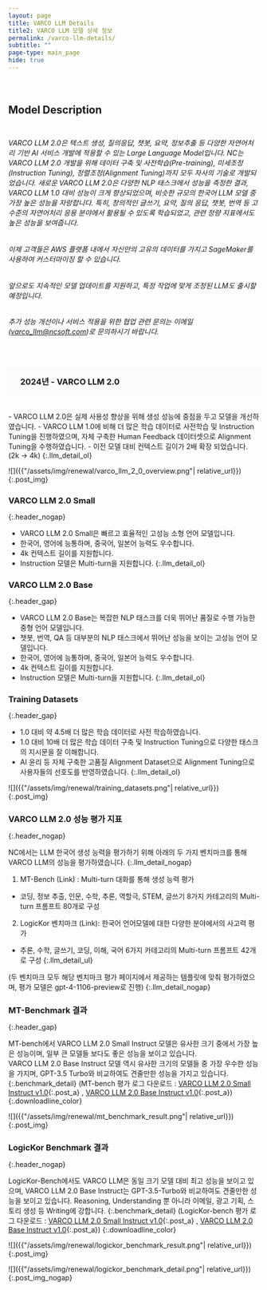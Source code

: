 ```yaml
---
layout: page
title: VARCO LLM Details
title2: VARCO LLM 모델 상세 정보
permalink: /varco-llm-details/
subtitle: ""
page-type: main_page
hide: true
---
```


<style>
  .title-padder {
    padding-bottom: 0 !important;
  }
  h1 {
    padding-bottom: 2rem;
    margin: 0;
  }
  h1.main_page {
    padding: 0 !important;
  }
  h2#model-description {
    padding-top: 3.125rem;
  }
  h2#data-details {
    margin-top: 1.875rem;
    padding-top: 0;
    padding-bottom: 0;
  }
  h4.subtitle {
    display: none;
  }
  h2 {
    padding-top: 3rem;
    padding-bottom: 1.5rem;
    margin: 0;
    scroll-margin-top: 6rem;
    line-height: normal !important;
  }
  h3 {
    scroll-margin-top: 6rem;
    margin-top: 1.5rem;
    margin-bottom: 0.5rem;
    line-height: normal !important;
  }
  h3#instruction-tuning-datasets {
    margin-top: 0;
  }
  h2#model-details {
    padding-top: 0;
    padding-bottom: 0;
    margin-top: 1.875rem;
    margin-bottom: 1.875rem;
  }
  .post_img {
    margin-bottom: 0;
  }
  .data_detail_img {
    padding-bottom: 30px;
  }
  .data_detail_img img {
    padding-bottom: 0 !important;
  }
  .post_img img {
    padding: 0 0 3.75rem 0;
    margin-top: 1.875rem;
    /* max-width: 77.875rem; */
  }
  .post_img_nogap img {
    padding: 0 0 0rem 0;
    margin-top: 0rem;
    /* max-width: 77.875rem; */
  }
  a.post_a {
    color: var(--gray600) !important;
    text-decoration: underline !important;
  }
  a.post_a:hover {
    color: var(--blue) !important;
    text-decoration: underline !important;
  }
  .llm_detail_nogap {
    color: var(--gray700) !important;
    margin: 0;
  }
  .llm_detail_ul {
    margin_top: 0;
    margin-left: 2rem;
    color: var(--gray700) !important;
  }
  .llm_detail_ol {
    margin-left: 1.625rem;
    color: var(--gray700) !important;
    list-style-position: inside;
    text-indent: -1em;
  }
  .llm_detail_ol li {
    list-style: none;
  }
  .llm_detail_ol li::before {
    content: "•";
    left: -0.8em;
    margin-right: 0.5em;
    font-size: 1.1em;
  }
  .llm-detail-footnote {
    margin: 0 0 50px;
    padding-left: 30px;
    list-style: none;
  }
  .llm-detail-footnote li {
    position: relative;
    padding-left: 20px;
    font-size: 14px;
    line-height: 190%;
  }
  .llm-detail-footnote li span {
    position: absolute;
    left: 0;
    top: 0;
  }
  .llm-detail-footnote .footnote-link {
    color: var(--gray700);
    font-size: 14px;
    line-height: 190%;
  }
  .llm_blocktitle {
    background-color: #fbfbfc;
    border-radius: 0.625rem;
    height: 3.75rem;
    display: flex; 
    justify-content: space-between;
    align-items: center;
    padding: 0 1.5rem 0 1.5rem;
    border-left: none;
    margin: 3.75rem 0 1.875rem 0;
    color: var(--gray800);
  }
  .header_nogap {
    margin-top: 0rem !important;
  }
  .header_gap {
    margin-top: 3.75rem !important;
  }
  .benchmark_detail {
    color: var(--gray700);
    font-size: 18pt;
    font-weight: 600;
    margin-bottom: 1rem; !important;
  }
  .downloadline_color {
    color: var(--gray700);
  }
  .tag-list {
    display: none; !important;
  }
  article.main-container {
    padding: 200px 30px 150px 30px; !important;
  }
</style>
<script>
  window.onload = function() {
    setTimeout(window.scrollTo(0, window.scrollY), 1000);
  }
</script>


## Model Description

<h6 style="color: var(--gray700);">VARCO LLM 2.0은 텍스트 생성, 질의응답, 챗봇, 요약, 정보추출 등 다양한 자연어처리 기반 AI 서비스 개발에 적용할 수 있는 Large Language Model입니다.
NC는 VARCO LLM 2.0 개발을 위해 데이터 구축 및 사전학습(Pre-training), 미세조정(Instruction Tuning), 정렬조정(Alignment Tuning)까지 모두 자사의 기술로 개발되었습니다. 새로운 VARCO LLM 2.0은 다양한 NLP 태스크에서 성능을 측정한 결과, VARCO LLM 1.0 대비 성능이 크게 향상되었으며, 비슷한 규모의 한국어 LLM 모델 중 가장 높은 성능을 자랑합니다. 특히, 창의적인 글쓰기, 요약, 질의 응답, 챗봇, 번역 등 고수준의 자연어처리 응용 분야에서 활용될 수 있도록 학습되었고, 관련 정량 지표에서도 높은 성능을 보여줍니다.</h6>
<p style="margin: 0 0 1.5rem 0;"/>
<h6 style="color: var(--gray700);">이제 고객들은 AWS 플랫폼 내에서 자신만의 고유의 데이터를 가지고 SageMaker를 사용하여 커스터마이징 할 수 있습니다.</h6>
<h6 style="color: var(--gray700);">앞으로도 지속적인 모델 업데이트를 지원하고, 특정 작업에 맞게 조정된 LLM도 출시할 예정입니다.</h6>
<h6 style="color: var(--gray700);">추가 성능 개선이나 서비스 적용을 위한 협업 관련 문의는 이메일(<a class="post_a" href="mailto:varco_llm@ncsoft.com">varco_llm@ncsoft.com</a>)로 문의하시기 바랍니다.</h6>

<div class='llm_blocktitle'><div><h3 id='varco-llm-20' style='margin: 0;'>2024년 - VARCO LLM 2.0</h3></div></div>
- VARCO LLM 2.0은 실제 사용성 향상을 위해 생성 성능에 중점을 두고 모델을 개선하였습니다.
- VARCO LLM 1.0에 비해 더 많은 학습 데이터로 사전학습 및 Instruction Tuning을 진행하였으며, 자체 구축한 Human Feedback 데이터셋으로 Alignment Tuning을 수행하였습니다. 
- 이전 모델 대비 컨텍스트 길이가 2배 확장 되었습니다. (2k -> 4k)
{:.llm_detail_ol}

![]({{"/assets/img/renewal/varco_llm_2_0_overview.png"| relative_url}})
{:.post_img}

### VARCO LLM 2.0 Small
{:.header_nogap}

- VARCO LLM 2.0 Small은 빠르고 효율적인 고성능 소형 언어 모델입니다.
- 한국어, 영어에 능통하며, 중국어, 일본어 능력도 우수합니다.                             
- 4k 컨텍스트 길이를 지원합니다.
- Instruction 모델은 Multi-turn을 지원합니다.
{:.llm_detail_ol}

### VARCO LLM 2.0 Base
{:.header_gap}

- VARCO LLM 2.0 Base는 복잡한 NLP 태스크를 더욱 뛰어난 품질로 수행 가능한 중형 언어 모델입니다.
- 챗봇, 번역, QA 등 대부분의 NLP 태스크에서 뛰어난 성능을 보이는 고성능 언어 모델입니다.
- 한국어, 영어에 능통하며, 중국어, 일본어 능력도 우수합니다.
- 4k 컨텍스트 길이를 지원합니다.
- Instruction 모델은 Multi-turn을 지원합니다.
{:.llm_detail_ol}

### Training Datasets
{:.header_gap}

- 1.0 대비 약 4.5배 더 많은 학습 데이터로 사전 학습하였습니다.
- 1.0 대비 10배 더 많은 학습 데이터 구축 및 Instruction Tuning으로 다양한 태스크의 지시문을 잘 이해합니다.
- AI 윤리 등 자체 구축한 고품질 Alignment Dataset으로 Alignment Tuning으로 사용자들의 선호도를 반영하였습니다. 
{:.llm_detail_ol}

![]({{"/assets/img/renewal/training_datasets.png"| relative_url}})
{:.post_img}

### VARCO LLM 2.0 성능 평가 지표
{:.header_nogap}

NC에서는 LLM 한국어 생성 능력을 평가하기 위해 아래의 두 가지 벤치마크를 통해 VARCO LLM의 성능을 평가하였습니다.
{:.llm_detail_nogap}
1. MT-Bench (Link) : Multi-turn 대화를 통해 생성 능력 평가
- 코딩, 정보 추출, 인문, 수학, 추론, 역할극, STEM, 글쓰기 8가지 카테고리의 Multi-turn 프롬프트 80개로 구성
2. LogicKor 벤치마크 (Link): 한국어 언어모델에 대한 다양한 분야에서의 사고력 평가
- 추론, 수학, 글쓰기, 코딩, 이해, 국어 6가지 카테고리의 Multi-turn 프롬프트 42개로 구성
{:.llm_detail_ul}

(두 벤치마크 모두 해당 벤치마크 평가 페이지에서 제공하는 템플릿에 맞춰 평가하였으며, 평가 모델은 gpt-4-1106-preview로 진행)
{:.llm_detail_nogap}

### MT-Benchmark 결과
{:.header_gap}

MT-bench에서 VARCO LLM 2.0 Small Instruct 모델은 유사한 크기 중에서 가장 높은 성능이며, 일부 큰 모델들 보다도 좋은 성능을 보이고 있습니다. <br>
VARCO LLM 2.0 Base Instruct 모델 역시 유사한 크기의 모델들 중 가장 우수한 성능을 가지며, GPT-3.5 Turbo와 비교하여도 견줄만한 성능을 가지고 있습니다. <br>
{:.benchmark_detail}
(MT-bench 평가 로그 다운로드 : [VARCO LLM 2.0 Small Instruct v1.0](https://raw.githubusercontent.com/ncsoft/ncresearch/feature/VARCO_LLM_2_0/benchmark_logs/mt_bench_varco-llm-2.0-small-instruct.jsonl){:.post_a} , [VARCO LLM 2.0 Base Instruct v1.0](https://raw.githubusercontent.com/ncsoft/ncresearch/feature/VARCO_LLM_2_0/benchmark_logs/mt_bench_varco-llm-2.0-base-instruct.jsonl){:.post_a})
{:.downloadline_color}

![]({{"/assets/img/renewal/mt_benchmark_result.png"| relative_url}})
{:.post_img}

### LogicKor Benchmark 결과
{:.header_nogap}

LogicKor-Bench에서도 VARCO LLM은 동일 크기 모델 대비 최고 성능을 보이고 있으며, VARCO LLM 2.0 Base Instruct는 GPT-3.5-Turbo와 비교하여도 견줄만한 성능을 보이고 있습니다. Reasoning, Understanding 뿐 아니라 이메일, 광고 기획, 스토리 생성 등 Writing에 강합니다.
{:.benchmark_detail}
(LogicKor-bench 평가 로그 다운로드 : [VARCO LLM 2.0 Small Instruct v1.0](https://raw.githubusercontent.com/ncsoft/ncresearch/feature/VARCO_LLM_2_0/benchmark_logs/logickor_varco-llm-2.0-small-instruct.jsonl){:.post_a} , [VARCO LLM 2.0 Base Instruct v1.0](https://raw.githubusercontent.com/ncsoft/ncresearch/feature/VARCO_LLM_2_0/benchmark_logs/logickor_varco-llm-2.0-base-instruct.jsonl){:.post_a})
{:.downloadline_color}

![]({{"/assets/img/renewal/logickor_benchmark_result.png"| relative_url}})
{:.post_img}

![]({{"/assets/img/renewal/logickor_benchmark_detail.png"| relative_url}})
{:.post_img_nogap}

<!--

<div class='llm_blocktitle'><div><h4>2023년</h4></div></div>

![]({{"/assets/img/renewal/model_desc.png"| relative_url}})
{:.post_img}

### VARCO LLM KO-13B-IST

- VARCO LLM 13B-IST 모델은 13B-FM 모델을 NC에서 자체 구축한 Instruction 데이터 셋으로 추가 학습한 모델입니다.  
- 13B-FM 모델의 기본적인 성능에 더하여 사용자의 지시를 따르도록 학습되었기 때문에 보다 유연하게 다양한 태스크에 활용될 수 있습니다.  
- 모델 성능은 [KOBEST 데이터 셋](https://huggingface.co/datasets/skt/kobest_v1){:.post_a}을 이용하여 4개의 벤치마크 테스트를 진행하였습니다.  
- VARCO LLM은 기존 공개된 비슷한 파라미터의 모델과 비교하여 가장 우수한 성능을 달성하였습니다.

![]({{"/assets/img/renewal/model_details6.png"| relative_url}})
{:.post_img}

### VARCO LLM KO-13B-FM

- VARCO LLM 13B 모델은 현재 시점에서 NC가 제공하는 가장 강력한 성능의 언어모델입니다.  
- VARCO LLM 1.3B, 6.4B 모델이 잘 수행할 수 있는 모든 NLP 태스크를 더욱 뛰어난 품질로 수행 가능합니다.  
- 13B-FM을 활용하면 수행 속도보다 품질이 더욱 중요한 AI 서비스를 합리적인 비용으로 제공할 수 있습니다.  
- 모델 성능은 [KOBEST 데이터 셋](https://huggingface.co/datasets/skt/kobest_v1){:.post_a}을 이용하여 4개의 벤치마크 테스트를 진행하였습니다.  
- VARCO LLM은 기존 공개된 비슷한 파라미터의 모델과 비교하여 가장 우수한 성능을 달성하였습니다.

![]({{"/assets/img/renewal/model_details5.png"| relative_url}})
{:.post_img}

### VARCO LLM KO-6.4B-IST

- VARCO LLM 6.4B-IST 모델은 6.4B-FM 모델을 NC에서 자체 구축한 Instruction 데이터 셋으로 추가 학습한 모델입니다.  
- 6.4B-FM 모델의 기본적인 성능에 더하여 사용자의 지시를 따르도록 학습되었기 때문에 보다 유연하게 다양한 태스크에 활용될 수 있습니다.  
- 모델 성능은 [KOBEST 데이터 셋](https://huggingface.co/datasets/skt/kobest_v1){:.post_a}을 이용하여 4개의 벤치마크 테스트를 진행하였습니다.  
- VARCO LLM은 기존 공개된 비슷한 파라미터의 모델과 비교하여 가장 우수한 성능을 달성하였습니다.

![]({{"/assets/img/renewal/model_details4.png"| relative_url}})
{:.post_img}

### VARCO LLM KO-6.4B-FM

- VARCO LLM 6.4B 모델은 대부분의 NLP 태스크에서 뛰어난 성능을 보이는 고성능 언어모델입니다.  
- Q&A, 문서 요약, 정보 추출, 챗봇 등 다양한 NLP 태스크에 적용 가능하며, 높은 성능이 요구되는 고품질 AI 서비스 개발에 적합합니다.  
- 모델 성능은 [KOBEST 데이터 셋](https://huggingface.co/datasets/skt/kobest_v1){:.post_a}을 이용하여 4개의 벤치마크 테스트를 진행하였습니다.  
- VARCO LLM은 기존 공개된 비슷한 파라미터의 모델과 비교하여 가장 우수한 성능을 달성하였습니다.

![]({{"/assets/img/renewal/model_details3.png"| relative_url}})
{:.post_img}

### VARCO LLM KO-1.3B-FM / IST

- VARCO LLM 1.3B 모델은 작지만 7B급 언어모델에 준하는 높은 성능을 보유하고 있는 경제적인 모델입니다.
- 특히, 텍스트의 감성/감정 분석이나 문서 분류와 같은 태스크에서 뛰어난 성능을 보이며, 간단한 일상 대화 챗봇 개발에도 활용 가능합니다.
- 모델 성능은 [KOBEST 데이터 셋](https://huggingface.co/datasets/skt/kobest_v1){:.post_a}을 이용하여 4개의 벤치마크 테스트를 진행하였습니다. 
- VARCO LLM 1.3B IST 모델은 1.3B FM 모델을 NC에서 자체 구축한 Instruction 데이터 셋으로 추가 학습한 모델입니다.
- 1.3B FM 모델의 기본적인 성능에 더하여 사용자의 지시를 따르도록 학습되었기 때문에 보다 유연하게 다양한 태스크에 활용될 수 있습니다.
- VARCO LLM은 기존 공개된 비슷한 크기의 모델과 비교하여 가장 우수한 성능을 달성하였습니다.

![]({{"/assets/img/renewal/model_details1.png"| relative_url}})
{:.post_img}

-->